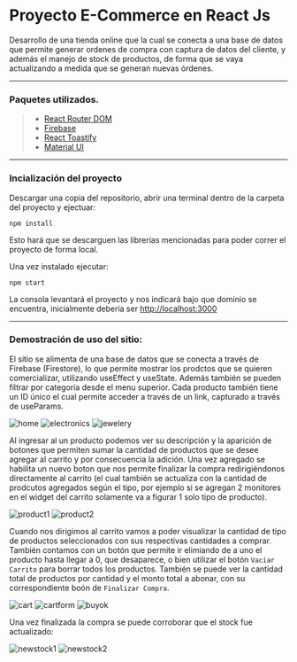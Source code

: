 # Proyecto E-Commerce en React Js

Desarrollo de una tienda online que la cual se conecta a una base de datos que permite generar ordenes de compra con captura de datos del cliente, y además el manejo de stock de productos, de forma que se vaya actualizando a medida que se generan nuevas órdenes.

---

### Paquetes utilizados.

> - [React Router DOM](https://github.com/remix-run/react-router/blob/main/docs/getting-started/tutorial.md)
> - [Firebase](https://firebase.google.com/?hl=es)
> - [React Toastify](https://fkhadra.github.io/react-toastify/introduction/)
> - [Material UI](https://mui.com/)

---

### Incialización del proyecto

Descargar una copia del repositorio, abrir una terminal dentro de la carpeta del proyecto y ejectuar:

```nodejs
npm install
```

Esto hará que se descarguen las librerias mencionadas para poder correr el proyecto de forma local.

Una vez instalado ejecutar:

```nodejs
npm start
```

La consola levantará el proyecto y nos indicará bajo que dominio se encuentra, inicialmente debería ser [http://localhost:3000](http://localhost:3000)

---

### Demostración de uso del sitio:

El sitio se alimenta de una base de datos que se conecta a través de Firebase (Firestore), lo que permite mostrar los prodctos que se quieren comercializar, utilizando useEffect y useState. Además también se pueden filtrar por categoría desde el menu superior. Cada producto también tiene un ID único el cual permite acceder a través de un link, capturado a través de useParams.

![home](https://i.ibb.co/QdZx5fJ/inicio.png)
![electronics](https://i.ibb.co/VJ5N7Wm/electronics.png)
![jewelery](https://i.ibb.co/rZtqhqp/jewelery.png)

Al ingresar al un producto podemos ver su descripción y la aparición de botones que permiten sumar la cantidad de productos que se desee agregar al carrito y por consecuencia la adición. Una vez agregado se habilita un nuevo boton que nos permite finalizar la compra redirigiéndonos directamente al carrito (el cual también se actualiza con la cantidad de prodcutos agregados según el tipo, por ejemplo si se agregan 2 monitores en el widget del carrito solamente va a figurar 1 solo tipo de producto).

![product1](https://i.ibb.co/6FTmcg4/oneprodcart.png)
![product2](https://i.ibb.co/9c662Mv/twoprodscart.png)

Cuando nos dirigimos al carrito vamos a poder visualizar la cantidad de tipo de productos seleccionados con sus respectivas cantidades a comprar. También contamos con un botón que permite ir elimiando de a uno el producto hasta llegar a 0, que desaparece, o bien utilizar el botón `Vaciar Carrito` para borrar todos los productos.
También se puede ver la cantidad total de productos por cantidad y el monto total a abonar, con su correspondiente boón de `Finalizar Compra`.

![cart](https://i.ibb.co/5YFpL0y/cartcheckout.png)
![cartform](https://i.ibb.co/5KgkWF6/cartform.png)
![buyok](https://i.ibb.co/XsSX1Zf/buyok.png)

Una vez finalizada la compra se puede corroborar que el stock fue actualizado:

![newstock1](https://i.ibb.co/Wv0pHvq/newstock.png)
![newstock2](https://i.ibb.co/2cGfZs9/newstock2.png)
